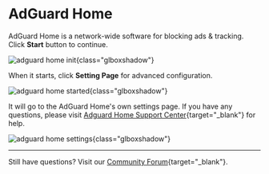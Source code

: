 # AdGuard Home

AdGuard Home is a network-wide software for blocking ads & tracking. Click **Start** button to continue.

![adguard home init](https://static.gl-inet.com/docs/en/4/tutorials/adguardhome/adguardhome_init.png){class="glboxshadow"}

When it starts, click **Setting Page** for advanced configuration.

![adguard home started](https://static.gl-inet.com/docs/en/4/tutorials/adguardhome/adguardhome_started.png){class="glboxshadow"}

It will go to the AdGuard Home's own settings page. If you have any questions, please visit [Adguard Home Support Center](https://adguard.com/en/support.html){target="_blank"} for help.

![adguard home settings](https://static.gl-inet.com/docs/en/4/tutorials/adguardhome/adguardhome_settings.png){class="glboxshadow"}

---

Still have questions? Visit our [Community Forum](https://forum.gl-inet.com){target="_blank"}.
